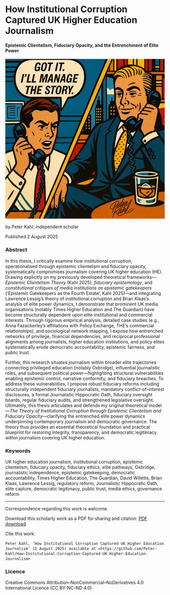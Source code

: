 # How Institutional Corruption Captured UK Higher Education Journalism

#### Epistemic Clientelism, Fiduciary Opacity, and the Entrenchment of Elite Power

![alt text](https://github.com/Peter-Kahl/How-Institutional-Corruption-Captured-UK-Higher-Education-Journalism/blob/main/manage_the_story_2.jpg?raw=true)

by Peter Kahl; independent scholar

Published 2 August 2025

### Abstract

In this thesis, I critically examine how institutional corruption, operationalised through epistemic clientelism and fiduciary opacity, systematically compromises journalism covering UK higher education (HE). Drawing explicitly on my previously developed theoretical frameworks—_Epistemic Clientelism Theory_ (Kahl 2025), _fiduciary epistemology_, and _constitutional critiques of media institutions as epistemic gatekeepers_ (‘Epistemic Gatekeepers as the Fourth Estate’, Kahl 2025)—and integrating Lawrence Lessig’s theory of institutional corruption and Brian Klaas’s analysis of elite power dynamics, I demonstrate that prominent UK media organisations (notably Times Higher Education and The Guardian) have become structurally dependent upon elite institutional and commercial interests. Through rigorous empirical analysis, detailed case studies (e.g., Anna Fazackerley’s affiliations with Policy Exchange, THE’s commercial relationships), and sociological network mapping, I expose how entrenched networks of privilege, financial dependencies, and reciprocal professional alignments among journalists, higher education institutions, and policy elites systematically erode democratic accountability, epistemic fairness, and public trust.

Further, this research situates journalism within broader elite trajectories connecting privileged education (notably Oxbridge), influential journalistic roles, and subsequent political power—highlighting structural vulnerabilities enabling epistemic control, narrative conformity, and fiduciary breaches. To address these vulnerabilities, I propose robust fiduciary reforms including structurally independent fiduciary journalists, mandatory conflict-of-interest disclosures, a formal Journalistic Hippocratic Oath, fiduciary oversight boards, regular fiduciary audits, and strengthened legislative oversight. Ultimately, this thesis articulates and defends my original theoretical model—_The Theory of Institutional Corruption through Epistemic Clientelism and Fiduciary Opacity_—clarifying the entrenched elite power dynamics underpinning contemporary journalism and democratic governance. The theory thus provides an essential theoretical foundation and practical blueprint for restoring integrity, transparency, and democratic legitimacy within journalism covering UK higher education.

### Keywords

UK higher education journalism, institutional corruption, epistemic clientelism, fiduciary opacity, fiduciary ethics, elite pathways, Oxbridge, journalistic independence, epistemic gatekeeping, democratic accountability, Times Higher Education, The Guardian, David Willetts, Brian Klaas, Lawrence Lessig, regulatory reform, Journalistic Hippocratic Oath, elite capture, democratic legitimacy, public trust, media ethics, governance reform

---

Correspondence regarding this work is welcome.

Download this scholarly work as a PDF for sharing and citation: [PDF download](https://raw.githubusercontent.com/Peter-Kahl/How-Institutional-Corruption-Captured-UK-Higher-Education-Journalism/master/Kahl_P_How_Institutional_Corruption_Captured_UK_Higher_Education_Journalism_2_August_2025.pdf)

Cite this work:

```
Peter Kahl, ‘How Institutional Corruption Captured UK Higher Education Journalism’ (2 August 2025) available at <https://github.com/Peter-Kahl/How-Institutional-Corruption-Captured-UK-Higher-Education-Journalism>
```
### Licence
Creative Commons Attribution–NonCommercial–NoDerivatives 4.0 International Licence (CC BY-NC-ND 4.0)

